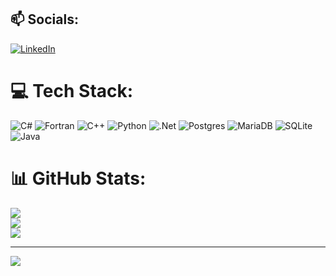 ## 📫 Socials:
[![LinkedIn](https://img.shields.io/badge/LinkedIn-%230077B5.svg?logo=linkedin&logoColor=white)](https://linkedin.com/in/dylanparsons) 

# 💻 Tech Stack:
![C#](https://img.shields.io/badge/c%23-%23239120.svg?style=flat&logo=c-sharp&logoColor=white) ![Fortran](https://img.shields.io/badge/Fortran-%23734F96.svg?style=flat&logo=fortran&logoColor=white) ![C++](https://img.shields.io/badge/c++-%2300599C.svg?style=flat&logo=c%2B%2B&logoColor=white) ![Python](https://img.shields.io/badge/python-3670A0?style=flat&logo=python&logoColor=ffdd54) ![.Net](https://img.shields.io/badge/.NET-5C2D91?style=flat&logo=.net&logoColor=white) ![Postgres](https://img.shields.io/badge/postgres-%23316192.svg?style=flat&logo=postgresql&logoColor=white) ![MariaDB](https://img.shields.io/badge/MariaDB-003545?style=flat&logo=mariadb&logoColor=white) ![SQLite](https://img.shields.io/badge/sqlite-%2307405e.svg?style=flat&logo=sqlite&logoColor=white) ![Java](https://img.shields.io/badge/java-%23ED8B00.svg?style=flat&logo=java&logoColor=white)
# 📊 GitHub Stats:
![](https://github-readme-stats.vercel.app/api?username=dylanparsons&theme=dark&hide_border=true&include_all_commits=false&count_private=false)<br/>
![](https://github-readme-streak-stats.herokuapp.com/?user=dylanparsons&theme=dark&hide_border=true)<br/>
![](https://github-readme-stats.vercel.app/api/top-langs/?username=dylanparsons&theme=dark&hide_border=true&include_all_commits=false&count_private=false&layout=compact)

---
[![](https://visitcount.itsvg.in/api?id=dylanparsons&icon=0&color=12)](https://visitcount.itsvg.in)
